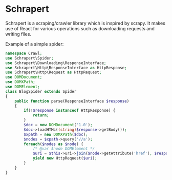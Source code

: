 Schrapert
=========

Schrapert is a scraping/crawler library which is inspired by scrapy. It makes use of React for various operations such as
downloading requests and writing files.

Example of a simple spider:

```php
namespace Crawl;
use Schrapert\Spider;
use Schrapert\Downloading\ResponseInterface;
use Schrapert\Http\ResponseInterface as HttpResponse;
use Schrapert\Http\Request as HttpRequest;
use DOMDocument;
use DOMXPath;
use DOMElement;
class BlogSpider extends Spider
{    
    public function parse(ResponseInterface $response)
    {
        if(!$response instanceof HttpResponse) {
            return;
        }
        $doc = new DOMDocument('1.0');
        $doc->loadHTML((string)$response->getBody());
        $xpath = new DOMXPath($doc);
        $nodes = $xpath->query('//a');
        foreach($nodes as $node) {
            /* @var $node DOMElement */
            $uri = $this->uri->join($node->getAttribute('href'), $response->getUri());
            yield new HttpRequest($uri);
        }
    }
}    
```



